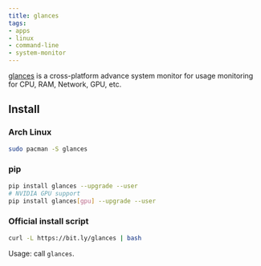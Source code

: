 ```yaml
---
title: glances
tags:
- apps
- linux
- command-line
- system-monitor
---
```

[glances](https://github.com/nicolargo/glances) is a cross-platform advance system monitor for usage monitoring for CPU, RAM, Network, GPU, etc.

## Install

### Arch Linux

```sh
sudo pacman -S glances
```

### pip

```sh
pip install glances --upgrade --user
# NVIDIA GPU support
pip install glances[gpu] --upgrade --user
```

### Official install script

```sh
curl -L https://bit.ly/glances | bash
```

Usage: call `glances`.